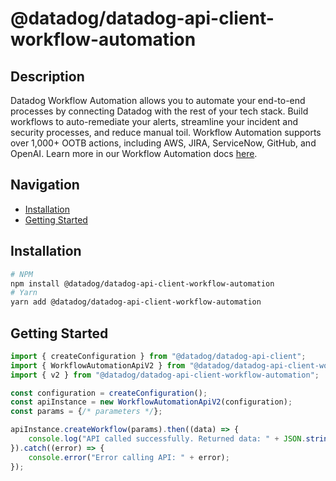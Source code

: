# @datadog/datadog-api-client-workflow-automation

## Description

Datadog Workflow Automation allows you to automate your end-to-end processes by connecting Datadog with the rest of your tech stack. Build workflows to auto-remediate your alerts, streamline your incident and security processes, and reduce manual toil. Workflow Automation supports over 1,000+ OOTB actions, including AWS, JIRA, ServiceNow, GitHub, and OpenAI. Learn more in our Workflow Automation docs [here](https://docs.datadoghq.com/service_management/workflows/).

## Navigation

- [Installation](#installation)
- [Getting Started](#getting-started)

## Installation

```sh
# NPM
npm install @datadog/datadog-api-client-workflow-automation
# Yarn
yarn add @datadog/datadog-api-client-workflow-automation
```

## Getting Started
```ts
import { createConfiguration } from "@datadog/datadog-api-client";
import { WorkflowAutomationApiV2 } from "@datadog/datadog-api-client-workflow-automation";
import { v2 } from "@datadog/datadog-api-client-workflow-automation";

const configuration = createConfiguration();
const apiInstance = new WorkflowAutomationApiV2(configuration);
const params = {/* parameters */};

apiInstance.createWorkflow(params).then((data) => {
    console.log("API called successfully. Returned data: " + JSON.stringify(data));
}).catch((error) => {
    console.error("Error calling API: " + error);
});
```